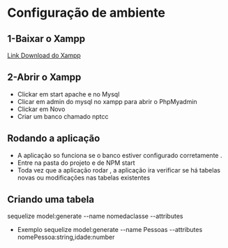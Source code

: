 # Configuração de ambiente

## 1-Baixar o Xampp
[Link Download do Xampp](https://www.apachefriends.org/pt_br/index.html)

## 2-Abrir o Xampp
* Clickar em start apache e no Mysql
* Clicar em admin do mysql no xampp para abrir o PhpMyadmin
* Clickar em Novo
* Criar um banco chamado nptcc 

## Rodando a aplicação 
* A aplicação so funciona se o banco estiver configurado corretamente .
* Entre na pasta do projeto e de NPM start 
* Toda vez que a aplicação rodar , a aplicação ira verificar se há tabelas novas ou modificações nas tabelas existentes 

## Criando uma tabela 
sequelize model:generate --name nomedaclasse --attributes

* Exemplo 
sequelize model:generate --name Pessoas --attributes nomePessoa:string,idade:number